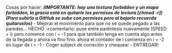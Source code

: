 Cosas por hacer:
	***(IMPORTANTE: hay una textura forbidden y un mapa forbidden, la gracia está en quitarle los permisos de lectura [chmod -r])***
	***(Para subirlo a GitHub se sube con permisos pero al bajarlo recuerda quitarselos)***
	- Mejorar el movimiento para que no se quede pegado a las paredes... HECHO
		->comentario: puse entre paréntesis nuevamente (SPEED + i) pero comencé con i = -1 para
					  que también tenga en cuenta algo antes de la llegada y ahora va fino fino.
					  ahora el contador de i comienza en i = -2 en lugar de i = -1
	- Coger subject de correción y chequear
	- ENTREGAR!